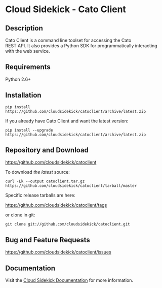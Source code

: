 # Cloud Sidekick - Cato Client

## Description

Cato Client is a command line toolset for accessing the Cato  
REST API. It also provides a Python SDK for programmatically 
interacting with the web service.

## Requirements

Python 2.6+ 

## Installation

```
pip install https://github.com/cloudsidekick/catoclient/archive/latest.zip
```

If you already have Cato Client and want the latest version:

```
pip install --upgrade https://github.com/cloudsidekick/catoclient/archive/latest.zip
```

## Repository and Download

https://github.com/cloudsidekick/catoclient

To download _the latest_ source:

```
curl -Lk --output catoclient.tar.gz https://github.com/cloudsidekick/catoclient/tarball/master
```

Specific release tarballs are here:

https://github.com/cloudsidekick/catoclient/tags

or clone in git:

```
git clone git://github.com/cloudsidekick/catoclient.git
```

## Bug and Feature Requests

https://github.com/cloudsidekick/catoclient/issues

## Documentation

Visit the [Cloud Sidekick Documentation](http://docs.cloudsidekick.com/docs/cato/restapi/cato-client.html) for more information.
